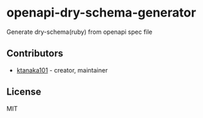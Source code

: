 # openapi-dry-schema-generator

Generate dry-schema(ruby) from openapi spec file

## Contributors

- [ktanaka101](https://github.com/ktanaka101) - creator, maintainer

## License

MIT
